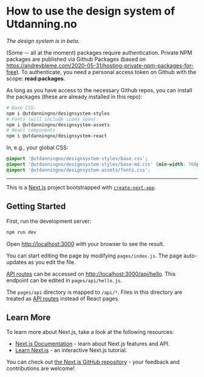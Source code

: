 # How to use the design system of Utdanning.no

*The design system is in beta.*

(Some -- all at the moment) packages require authentication. Private NPM packages are published via Github Packages (based on https://andreybleme.com/2020-05-31/hosting-private-npm-packages-for-free). To authenticate, you need a personal access token on Github with the scope: **read:packages**.

As long as you have access to the necessary Github repos, you can install the packages (these are already installed in this repo):

```sh
# Base CSS:
npm i @utdanningno/designsystem-styles
# Fonts (will include icons soon):
npm i @utdanningno/designsystem-assets
# React components
npm i @utdanningno/designsystem-react
```

In, e.g., your global CSS:

```css
@import '@utdanningno/designsystem-styles/base.css';
@import '@utdanningno/designsystem-styles/base-md.css' (min-width: 768px);
@import '@utdanningno/designsystem-assets/fonts.css';
```

---

This is a [Next.js](https://nextjs.org/) project bootstrapped with [`create-next-app`](https://github.com/vercel/next.js/tree/canary/packages/create-next-app).

## Getting Started

First, run the development server:

```bash
npm run dev
```

Open [http://localhost:3000](http://localhost:3000) with your browser to see the result.

You can start editing the page by modifying `pages/index.js`. The page auto-updates as you edit the file.

[API routes](https://nextjs.org/docs/api-routes/introduction) can be accessed on [http://localhost:3000/api/hello](http://localhost:3000/api/hello). This endpoint can be edited in `pages/api/hello.js`.

The `pages/api` directory is mapped to `/api/*`. Files in this directory are treated as [API routes](https://nextjs.org/docs/api-routes/introduction) instead of React pages.

## Learn More

To learn more about Next.js, take a look at the following resources:

- [Next.js Documentation](https://nextjs.org/docs) - learn about Next.js features and API.
- [Learn Next.js](https://nextjs.org/learn) - an interactive Next.js tutorial.

You can check out [the Next.js GitHub repository](https://github.com/vercel/next.js/) - your feedback and contributions are welcome!
